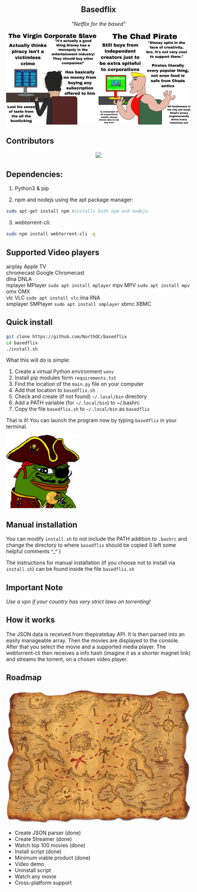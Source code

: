 <h2 align='center'>Basedflix</h2>
<p align='center'><i>"Netflix for the based"</i></p>

![chad virgin comparison](.github/chad.webp)

## Contributors

<div align='center'>
<a href="https://github.com/northoc/cliflix/graphs/contributors">
  <img src="https://contrib.rocks/image?repo=northoc/cliflix" />
</a>
</div>

## Dependencies:

1. Python3 & pip

2. npm and nodejs using the apt package manager:
```bash
sudo apt-get install npm #installs both npm and nodejs
```

3. webtorrent-cli:
```bash
sudo npm install webtorrent-cli -g
```

## Supported Video players

airplay     Apple TV                       
chromecast  Google Chromecast              
dlna        DNLA                           
mplayer     MPlayer                        `sudo apt install mplayer`
mpv         MPV                            `sudo apt install mpv`
omx         OMX                            
vlc         VLC                            `sudo apt install vlc`
iina        IINA                           
smplayer    SMPlayer                       `sudo apt install smplayer`
xbmc        XBMC                           

## Quick install

```bash
git clone https://github.com/NorthOC/basedflix
cd basedflix
./install.sh
```
What this will do is simple:
1. Create a virtual Python environment `venv`
2. Install pip modules form `requirements.txt`
3. Find the location of the `main.py` file on your computer
4. Add that location to `basedflix.sh`
5. Check and create (if not found) `~/.local/bin` directory
6. Add a PATH variable (for `~/.local/bin`) to ~/.bashrc
7. Copy the file `basedflix.sh` to `~/.local/bin` as `basedflix`

That is it! You can launch the program now by typing `basedflix` in your terminal.

![pirate pepe](.github/pepe-pirate.png)

## Manual installation

You can modify `install.sh` to not include the PATH addition to `.bashrc` and change the directory to where `basedflix` should be copied (I left some helpful comments ^_^ )

The instructions for manual installation (if you choose not to install via `install.sh`) can be found inside the file `basedflix.sh` 

## Important Note

*Use a vpn if your country has very strict laws on torrenting!*

## How it works

The JSON data is received from thepiratebay API. It is then parsed into an easily manageable array. Then the movies are displayed to the console. After that you select the movie and a supported media player. The webtorrent-cli then receives a info hash (imagine it as a shorter magnet link) and streams the torrent, on a chosen video player.

## Roadmap

![pirate map](.github/pirate-map.jpeg)

- Create JSON parser (done)
- Create Streamer (done)
- Watch top 100 movies (done)
- Install script (done)
- Minimum viable product (done)
- Video demo
- Uninstall script
- Watch any movie
- Cross-platform support